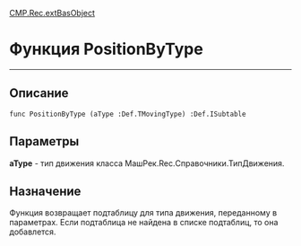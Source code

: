 ﻿---
Link: CMP.Rec.extBasObject.@PositionByType
---

<!---  Навигация
[Имя проекта](#) :
-->
[CMP.Rec.extBasObject](Default)

# Функция PositionByType
---

## Описание

    func PositionByType (aType :Def.TMovingType) :Def.ISubtable

## Параметры

**aType**  - тип движения класса МашРек.Rec.Справочники.ТипДвижения.

<!--
## Аргументы{#Args}

### Аргумент1

Описание аргумента 1
-->

## Назначение

Функция возвращает подтаблицу для типа движения, переданному в параметрах. Если подтаблица не найдена в списке подтаблиц, то она добавлется.

<!--
## Пример

    PositionByType...
-->

